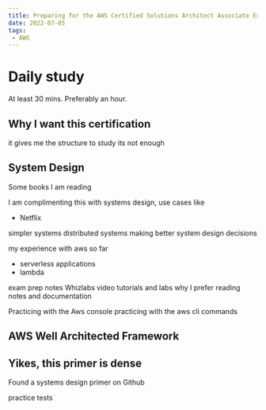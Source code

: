 ```yaml
---
title: Preparing for the AWS Certified Solutions Architect Associate Exam
date: 2022-07-05
tags:
 - AWS
---
```



# Daily study

At least 30 mins. Preferably an hour.

## Why I want this certification

it gives me the structure to study
its not enough

## System Design

Some books I am reading

I am complimenting this with systems design, use cases like 

- Netflix

simpler systems
distributed systems
making better system design decisions

my experience with aws so far
- serverless applications
- lambda

exam prep notes
Whizlabs video tutorials and labs
why I prefer reading notes and documentation

Practicing with the Aws console
practicing with the aws cli commands


## AWS Well Architected Framework

## Yikes, this primer is dense

Found a systems design primer on Github

practice tests


